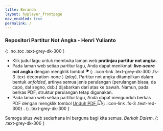 ```yaml
---
title: Beranda
layout: hyplayer_frontpage
nav_enabled: true
permalink: /
---
```


### Repositori Partitur Not Angka - Henri Yulianto
{: .no_toc .text-grey-dk-300 }

- Klik judul lagu untuk membuka laman web **pratinjau partitur not angka**.
- Pada laman web setiap partitur lagu, Anda dapat menikmati **_live-score_ not angka** dengan mengklik tombol [<svg xmlns="http://www.w3.org/2000/svg" width="16" height="16" fill="currentColor" class="bi bi-play-fill" viewBox="0 0 16 16"><path d="m11.596 8.697-6.363 3.692c-.54.313-1.233-.066-1.233-.697V4.308c0-.63.692-1.01 1.233-.696l6.363 3.692a.802.802 0 0 1 0 1.393"/></svg>](#){: .icon-link .text-grey-dk-300 .fs-3 .text-decoration-none } (_play_). Partitur not angka ditampilkan dalam bentuk _unfolded_, artinya semua jenis perulangan (perulangan biasa, da capo, dal segno, dsb.) dijabarkan dari atas ke bawah. Namun, pada berkas PDF, struktur perulangan tetap digunakan.
- Pada laman web setiap partitur lagu, Anda dapat mengunduh berkas PDF dengan mengklik tombol <span>[Unduh PDF <svg xmlns="http://www.w3.org/2000/svg" width="16" height="16" fill="currentColor" class="bi bi-filetype-pdf" viewBox="0 0 16 16" aria-hidden="true"><path fill-rule="evenodd" d="M14 4.5V14a2 2 0 0 1-2 2h-1v-1h1a1 1 0 0 0 1-1V4.5h-2A1.5 1.5 0 0 1 9.5 3V1H4a1 1 0 0 0-1 1v9H2V2a2 2 0 0 1 2-2h5.5zM1.6 11.85H0v3.999h.791v-1.342h.803q.43 0 .732-.173.305-.175.463-.474a1.4 1.4 0 0 0 .161-.677q0-.375-.158-.677a1.2 1.2 0 0 0-.46-.477q-.3-.18-.732-.179m.545 1.333a.8.8 0 0 1-.085.38.57.57 0 0 1-.238.241.8.8 0 0 1-.375.082H.788V12.48h.66q.327 0 .512.181.185.183.185.522m1.217-1.333v3.999h1.46q.602 0 .998-.237a1.45 1.45 0 0 0 .595-.689q.196-.45.196-1.084 0-.63-.196-1.075a1.43 1.43 0 0 0-.589-.68q-.396-.234-1.005-.234zm.791.645h.563q.371 0 .609.152a.9.9 0 0 1 .354.454q.118.302.118.753a2.3 2.3 0 0 1-.068.592 1.1 1.1 0 0 1-.196.422.8.8 0 0 1-.334.252 1.3 1.3 0 0 1-.483.082h-.563zm3.743 1.763v1.591h-.79V11.85h2.548v.653H7.896v1.117h1.606v.638z"></path></svg>](#){: .icon-link .fs-3 .text-red-300}</span> .
{: .text-grey-dk-300 }

Semoga situs web sederhana ini berguna bagi kita semua. _Berkah Dalem_.
{: .text-grey-dk-300 }
